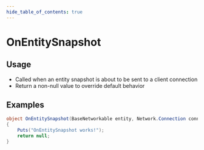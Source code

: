 ```yaml
---
hide_table_of_contents: true
---
```


# OnEntitySnapshot

## Usage

* Called when an entity snapshot is about to be sent to a client connection
* Return a non-null value to override default behavior

## Examples

```csharp title=""
object OnEntitySnapshot(BaseNetworkable entity, Network.Connection connection)
{
    Puts("OnEntitySnapshot works!");
    return null;
}
```
